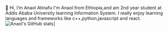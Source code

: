  👋 Hi, I’m Anaol Atinafu
 I'm Anaol from Ethiopia,and am 2nd year student at Addis Ababa University learning Information System. I really enjoy learning languages and 
 frameworks like c++,python,javascript and react.
 ![Anaol's GitHub stats](https://github-readme-stats.vercel.app/api?username=anaol216)]

